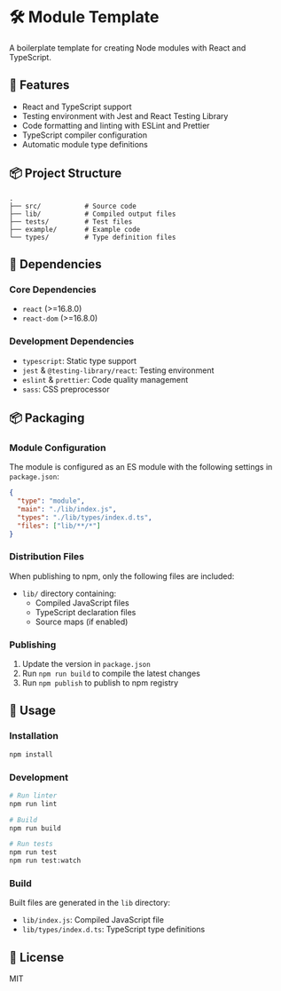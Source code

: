 # 🛠️ Module Template

A boilerplate template for creating Node modules with React and TypeScript.

## 🌟 Features

- React and TypeScript support
- Testing environment with Jest and React Testing Library
- Code formatting and linting with ESLint and Prettier
- TypeScript compiler configuration
- Automatic module type definitions

## 📦 Project Structure

```
.
├── src/           # Source code
├── lib/           # Compiled output files
├── tests/         # Test files
├── example/       # Example code
└── types/         # Type definition files
```

## 🔧 Dependencies

### Core Dependencies

- `react` (>=16.8.0)
- `react-dom` (>=16.8.0)

### Development Dependencies

- `typescript`: Static type support
- `jest` & `@testing-library/react`: Testing environment
- `eslint` & `prettier`: Code quality management
- `sass`: CSS preprocessor

## 📦 Packaging

### Module Configuration

The module is configured as an ES module with the following settings in `package.json`:

```json
{
  "type": "module",
  "main": "./lib/index.js",
  "types": "./lib/types/index.d.ts",
  "files": ["lib/**/*"]
}
```

### Distribution Files

When publishing to npm, only the following files are included:

- `lib/` directory containing:
  - Compiled JavaScript files
  - TypeScript declaration files
  - Source maps (if enabled)

### Publishing

1. Update the version in `package.json`
2. Run `npm run build` to compile the latest changes
3. Run `npm publish` to publish to npm registry

## 🚀 Usage

### Installation

```bash
npm install
```

### Development

```bash
# Run linter
npm run lint

# Build
npm run build

# Run tests
npm run test
npm run test:watch
```

### Build

Built files are generated in the `lib` directory:

- `lib/index.js`: Compiled JavaScript file
- `lib/types/index.d.ts`: TypeScript type definitions

## 📝 License

MIT
